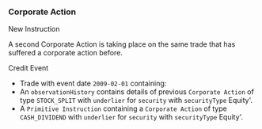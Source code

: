 ### Corporate Action

New Instruction

A second Corporate Action is taking place on the same trade that has suffered a corporate action before.

Credit Event

- Trade with event date `2009-02-01` containing:
- An `observationHistory` contains details of previous `Corporate Action` of type `STOCK_SPLIT` with `underlier` for `security` with `securityType` Equity'.
- A `Primitive Instruction` containing a `Corporate Action` of type `CASH_DIVIDEND` with `underlier` for `security` with `securityType` Equity'.
